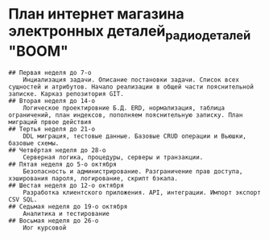 # План интернет магазина электронных деталей<sub>радиодеталей</sub> "**BOOM**"
    ## Первая неделя до 7-о 
        Инциализация задачи. Описание постановки задачи. Список всех сущностей и атрибутов. Начало реализации в общей части пояснительной записке. Карказ репозитория GIT.
    ## Вторая неделя до 14-о 
        Логическое проектировние Б.Д. ERD, нормализация, таблица ограничений, план индексов, пополняем пояснительную записку. План миграций првое действия
    ## Тертья неделя до 21-о 
        DDL миграция, тестовые данные. Базовые CRUD операции и Вьюшки, базовые схемы.
    ## Четвёртая неделя до 28-о 
        Серверная логика, процедуры, серверы и транзакции.
    ## Пятая неделя до 5-о октября 
        Безопасность и администрирование. Разграничение прав доступа, хэширования пароля, логирование, скрипт бэкапа.
    ## Шестая неделя до 12-о октября
        Разработка клиентского приложения. API, интеграции. Импорт экспорт CSV SQL.
    ## Седьмая неделя до 19-о октября 
        Аналитика и тестирование
    ## Восьмая неделя до 26-о 
        Иог курсовой


